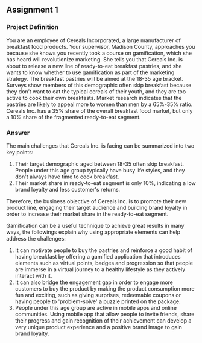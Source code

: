 ## Assignment 1

### Project Definition
You are an employee of Cereals Incorporated, a large manufacturer of breakfast food products.  Your supervisor, Madison County, approaches you because she knows you recently took a course on gamification, which she has heard will revolutionize marketing. She tells you that Cereals Inc. is about to release a new line of ready-to-eat breakfast pastries, and she wants to know whether to use gamification as part of the marketing strategy.  The breakfast pastries will be aimed at the 18-35 age bracket. Surveys show members of this demographic often skip breakfast because they don’t want to eat the typical cereals of their youth, and they are too active to cook their own breakfasts.  Market research indicates that the pastries are likely to appeal more to women than men by a 65%-35% ratio. Cereals Inc. has a 35% share of the overall breakfast food market, but only a 10% share of the fragmented ready-to-eat segment.  

### Answer
The main challenges that Cereals Inc. is facing can be summarized into two key points:
1. Their target demographic aged between 18-35 often skip breakfast. People under this age group typically have busy life styles, and they don't always have time to cook breakfast.
2. Their market share in ready-to-eat segment is only 10%, indicating a low brand loyalty and less customer's returns.

Therefore, the business objective of Cereals Inc. is to promote their new product line, engaging their target audience and building brand loyalty in order to increase their market share in the ready-to-eat segment.

Gamification can be a useful technique to achieve great results in many ways, the followings explain why using appropriate elements can help address the challenges: 

1. It can motivate people to buy the pastries and reinforce a good habit of having breakfast by offering a gamified application that introduces elements such as virtual points, badges and progression so that people are immerse in a virtual journey to a healthy lifestyle as they actively interact with it. 
2. It can also bridge the engagement gap in order to engage more customers to buy the product by making the product consumption more fun and exciting, such as giving surprises, redeemable coupons or having people to 'problem-solve' a puzzle printed on the package. 
3. People under this age group are active in mobile apps and online communities. Using mobile app that allow people to invite friends, share their progress and gain recognition of their achievement can develop a very unique product experience and a positive brand image to gain brand loyalty.  
